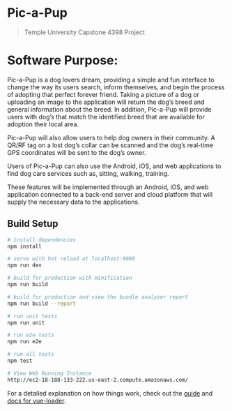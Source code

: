 # Pic-a-Pup

> Temple University Capstone 4398 Project

# Software Purpose:

Pic-a-Pup is a dog lovers dream, providing a simple and fun interface to change the way its users search, inform themselves, and begin the process of adopting that perfect forever friend. Taking a picture of a dog or uploading an image to the application will return the dog’s breed and general information about the breed. In addition, Pic-a-Pup will provide users with dog’s that match the identified breed that are available for adoption their local area.

Pic-a-Pup will also allow users to help dog owners in their community. A QR/RF tag on a lost dog’s collar can be scanned and the dog’s real-time GPS coordinates will be sent to the dog’s owner.

Users of Pic-a-Pup can also use the Android, iOS, and web applications to find dog care services such as, sitting, walking, training.

These features will be implemented through an Android, iOS, and web application connected to a back-end server and cloud platform that will supply the necessary data to the applications.

## Build Setup

``` bash
# install dependencies
npm install

# serve with hot reload at localhost:8080
npm run dev

# build for production with minification
npm run build

# build for production and view the bundle analyzer report
npm run build --report

# run unit tests
npm run unit

# run e2e tests
npm run e2e

# run all tests
npm test

# View Web Running Instance
http://ec2-18-188-133-222.us-east-2.compute.amazonaws.com/
```

For a detailed explanation on how things work, check out the [guide](http://vuejs-templates.github.io/webpack/) and [docs for vue-loader](http://vuejs.github.io/vue-loader).
